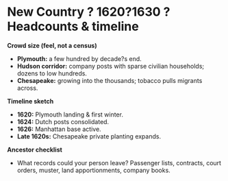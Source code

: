 # New Country ? 1620?1630 ? Headcounts & timeline

**Crowd size (feel, not a census)**
- **Plymouth:** a few hundred by decade?s end.  
- **Hudson corridor:** company posts with sparse civilian households; dozens to low hundreds.  
- **Chesapeake:** growing into the thousands; tobacco pulls migrants across.

**Timeline sketch**
- **1620:** Plymouth landing & first winter.  
- **1624:** Dutch posts consolidated.  
- **1626:** Manhattan base active.  
- **Late 1620s:** Chesapeake private planting expands.

**Ancestor checklist**
- What records could your person leave? Passenger lists, contracts, court orders, muster, land apportionments, company books.


